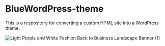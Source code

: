 # BlueWordPress-theme

This is a respository for converting a custom HTML site into a WordPress theme. 

![Light Purple and White Fashion Back to Business Landscape Banner (1)](https://images.unsplash.com/photo-1587115507733-b0ed701aa7ef?ixlib=rb-1.2.1&ixid=MnwxMjA3fDB8MHxwaG90by1wYWdlfHx8fGVufDB8fHx8&auto=format&fit=crop&w=1740&q=80)
